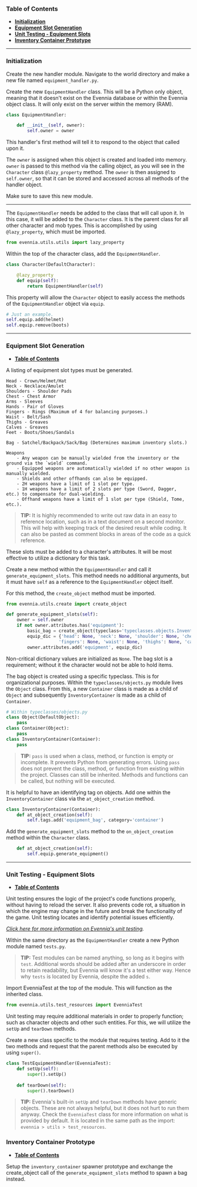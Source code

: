### Table of Contents
* **[Initialization](https://github.com/kovitikus/hecate/wiki/EquipmentHandler#initialization)**
* **[Equipment Slot Generation](https://github.com/kovitikus/hecate/wiki/EquipmentHandler#equipment-slot-generation)**
* **[Unit Testing - Equipment Slots](https://github.com/kovitikus/hecate/wiki/EquipmentHandler#unit-testing---equipment-slots)**
* **[Inventory Container Prototype](https://github.com/kovitikus/hecate/wiki/EquipmentHandler#inventory-container-prototype)**

***

### Initialization
Create the new handler module. Navigate to the world directory and make a new file named `equipment_handler.py`.

Create the new `EquipmentHandler` class. This will be a Python only object, meaning that it doesn't exist on the Evennia database or within the Evennia object class. It will only exist on the server within the memory (RAM).

```py
class EquipmentHandler:

    def __init__(self, owner):
        self.owner = owner
```

This handler's first method will tell it to respond to the object that called upon it. 

The `owner` is assigned when this object is created and loaded into memory. `owner` is passed to this method via the calling object, as you will see in the `Character` class `@lazy_property` method. The `owner` is then assigned to `self.owner`, so that it can be stored and accessed across all methods of the handler object.

Make sure to save this new module.

***

The `EquipmentHandler` needs be added to the class that will call upon it. In this case, it will be added to the `Character` class. It is the parent class for all other character and mob types. This is accomplished by using `@lazy_property`, which must be imported.

```py
from evennia.utils.utils import lazy_property
```

Within the top of the character class, add the `EquipmentHandler`.

```py
class Character(DefaultCharacter):

    @lazy_property
    def equip(self):
        return EquipmentHandler(self)
```

This property will allow the `Character` object to easily access the methods of the `EquipmentHandler` object via `equip`.

```py
# Just an example.
self.equip.add(helmet) 
self.equip.remove(boots)
```

***

### Equipment Slot Generation
* **[Table of Contents](https://github.com/kovitikus/hecate/wiki/EquipmentHandler#table-of-contents)**

A listing of equipment slot types must be generated.

```
Head - Crown/Helmet/Hat
Neck - Necklace/Amulet
Shoulders - Shoulder Pads
Chest - Chest Armor
Arms - Sleeves
Hands - Pair of Gloves
Fingers - Rings (Maximum of 4 for balancing purposes.)
Waist - Belt/Sash
Thighs - Greaves
Calves - Greaves
Feet - Boots/Shoes/Sandals

Bag - Satchel/Backpack/Sack/Bag (Determines maximum inventory slots.)

Weapons
    - Any weapon can be manually wielded from the inventory or the ground via the `wield` command.
    - Equipped weapons are automatically wielded if no other weapon is manually wielded.
    - Shields and other offhands can also be equipped.
    - 2H weapons have a limit of 1 slot per type.
    - 1H weapons have a limit of 2 slots per type (Sword, Dagger, etc.) to compensate for dual-wielding.
    - Offhand weapons have a limit of 1 slot per type (Shield, Tome, etc.).
```

> **TIP:** It is highly recommended to write out raw data in an easy to reference location, such as in a text document on a second monitor. This will help with keeping track of the desired result while coding. It can also be pasted as comment blocks in areas of the code as a quick reference.

These slots must be added to a character's attributes. It will be most effective to utilize a dictionary for this task.

Create a new method within the `EquipmentHandler` and call it `generate_equipment_slots`. This method needs no additional arguments, but it must have `self` as a reference to the `EquipmentHandler` object itself.

For this method, the `create_object` method must be imported.

```py
from evennia.utils.create import create_object
```

```py
def generate_equipment_slots(self):
    owner = self.owner
    if not owner.attributes.has('equipment'):
        basic_bag = create_object(typeclass='typeclasses.objects.InventoryContainer', key='Basic Bag')
        equip_dic = {'head': None, 'neck': None, 'shoulder': None, 'chest': None, 'arms': None, 'hands': None,
                    'fingers': None, 'waist': None, 'thighs': None, 'calves': None, 'feet': None, 'bag': basic_bag}
        owner.attributes.add('equipment', equip_dic)
```

Non-critical dictionary values are initialized as `None`. The bag slot is a requirement; without it the character would not be able to hold items.

The bag object is created using a specific typeclass. This is for organizational purposes. Within the `typeclasses/objects.py` module lives the `Object` class. From this, a new `Container` class is made as a child of `Object` and subsequently `InventoryContainer` is made as a child of `Container`.

```py
# Within typeclasses/objects.py
class Object(DefaultObject):
    pass
class Container(Object):
    pass
class InventoryContainer(Container):
    pass
```

> **TIP:** `pass` is used when a class, method, or function is empty or incomplete. It prevents Python from generating errors. Using `pass` does not prevent the class, method, or function from existing within the project. Classes can still be inherited. Methods and functions can be called, but nothing will be executed.

It is helpful to have an identifying tag on objects. Add one within the `InventoryContainer` class via the `at_object_creation` method.

```py
class InventoryContainer(Container):
    def at_object_creation(self):
        self.tags.add('equipment_bag', category='container')
```

Add the `generate_equipment_slots` method to the `on_object_creation` method within the `Character` class.

```py
    def at_object_creation(self):
        self.equip.generate_equipment()
```

***

### Unit Testing - Equipment Slots
* **[Table of Contents](https://github.com/kovitikus/hecate/wiki/EquipmentHandler#table-of-contents)**

Unit testing ensures the logic of the project's code functions properly, without having to reload the server. It also prevents code rot, a situation in which the engine may change in the future and break the functionality of the game. Unit testing locates and identify potential issues efficiently. 

_[Click here for more information on Evennia's unit testing](https://github.com/evennia/evennia/wiki/Unit-Testing)._

Within the same directory as the `EquipmentHandler` create a new Python module named `tests.py`.

> **TIP:** Test modules can be named anything, so long as it begins with `test`. Additional words should be added after an underscore in order to retain readability, but Evennia will know it's a test either way. Hence why `tests` is located by Evennia, despite the added `s`.

Import EvenniaTest at the top of the module. This will function as the inherited class.

```py
from evennia.utils.test_resources import EvenniaTest
```

Unit testing may require additional materials in order to properly function; such as character objects and other such entities. For this, we will  utilize the `setUp` and `tearDown` methods.

Create a new class specific to the module that requires testing. Add to it the two methods and request that the parent methods also be executed by using `super()`.

```py
class TestEquipmentHandler(EvenniaTest):
    def setUp(self):
        super().setUp()
    
    def tearDown(self):
        super().tearDown()
```

> **TIP:** Evennia's built-in `setUp` and `tearDown` methods have generic objects. These are not always helpful, but it does not hurt to run them anyway. Check the `EvenniaTest` class for more information on what is provided by default. It is located in the same path as the import: `evennia > utils > test_resources`.


### Inventory Container Prototype
* **[Table of Contents](https://github.com/kovitikus/hecate/wiki/EquipmentHandler#table-of-contents)**

Setup the `inventory_container` spawner prototype and exchange the create_object call of the `generate_equipment_slots` method to spawn a bag instead.